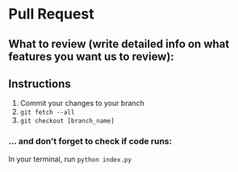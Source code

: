 # Pull Request

## What to review (write detailed info on what features you want us to review):

## Instructions
1. Commit your changes to your branch
1. `git fetch --all`
1. `git checkout [branch_name]`


### ... and don't forget to check if code runs:
In your terminal, run `python index.py`
